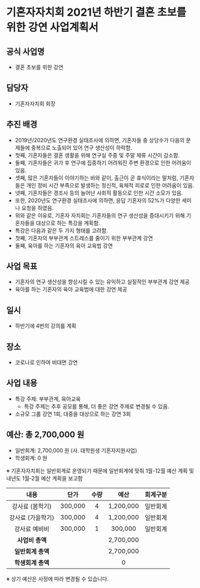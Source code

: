 기혼자자치회 2021년 하반기 결혼 초보를 위한 강연 사업계획서
===

## 공식 사업명
- 결혼 초보를 위한 강연

## 담당자
- 기혼자자치회 회장

## 추진 배경
- 2019년/2020년도 연구환경 실태조사에 의하면, 기혼자들 중 상당수가 다음의 문제들에 중복으로 노출되어 있어 연구 생산성이 하락함.
- 첫째, 기혼자들은 결혼 생활을 위해 연구실 주중 및 주말 체류 시간이 감소함.
- 둘째, 기혼자들은 귀가 후 연구에 집중하기 어려워진 주변 환경으로 인한 어려움이 있음.
- 셋째, 많은 기혼자들이 이야기하는 바와 같이, 출근이 곧 휴식이라는 말처럼, 기혼자들은 개인 정비 시간 부족으로 발생하는 정신적, 육체적 피로로 인한 어려움이 있음.
- 넷째, 기혼자들은 경조사 등의 늘어난 사회적 활동으로 인한 시간 소모가 있음.
- 또한, 2020년도 연구환경 실태조사에 의하면, 응답 기혼자의 52%가 다양한 세미나 요청을 하였음.
- 위와 같은 이유로, 기혼자 자치회는 기혼자들의 연구 생산성을 증대시키기 위해 기혼자들을 대상으로 하는 특강을 계획함.
- 특강은 다음과 같은 두 가지 형태를 고려함.
- 첫째, 기혼자의 부부관계 스트레스를 줄이기 위한 부부관계 강연
- 둘째, 육아를 하는 기혼자의 육아 교육법 강연



## 사업 목표
- 기혼자의 연구 생산성을 향상시킬 수 있는 유익하고 실질적인 부부관계 강연 제공
- 육아를 하는 기혼자의 육아 교육법에 대한 강연 제공


## 일시
- 하반기에 4번의 강의를 계획

## 장소
- 코로나로 인하여 비대면 강연

## 사업 내용
- 특강 주제: 부부관계, 육아교육
  - 특강 주제는 추후 공모를 통해, 더 좋은 강연 주제로 변경될 수 있음.
- 소규모 그룹 강연 1회, 대중을 대상으로 하는 강연 3회


## 예산: 총 2,700,000 원
- 일반회계: 2,700,000 원 (사. 대학원생 기혼자지원사업)
- 학생회계: 0 원 

※ 기혼자자치회는 일반회계로 운영되기 때문에 일반회계에 맞춰 1월-12월 예산 계획 및 내년도 1월-2월 예산 계획을 보고함

| **내용** | **단가** | **수량** | **예산** | **회계구분** | 
|:---:|:---:|:---:|:---:|:---:| 
|   강사료 (봄학기)  |   300,000  |   4  |   1,200,000  |   일반회계  |
|   강사료 (가을학기)  |   300,000  |   4  |   1,200,000  |   일반회계  |
|   강사료 예비비  |   300,000  |   1  |   300,000  |   일반회계  |
| **사업비 총액** |  |  |  2,700,000 | |
| **일반회계 총액** |  |  | 2,700,000 | |
| **학생회계 총액** |  |  | 0 | |

※ 상기 예산은 사정에 따라 변경될 수 있습니다.
